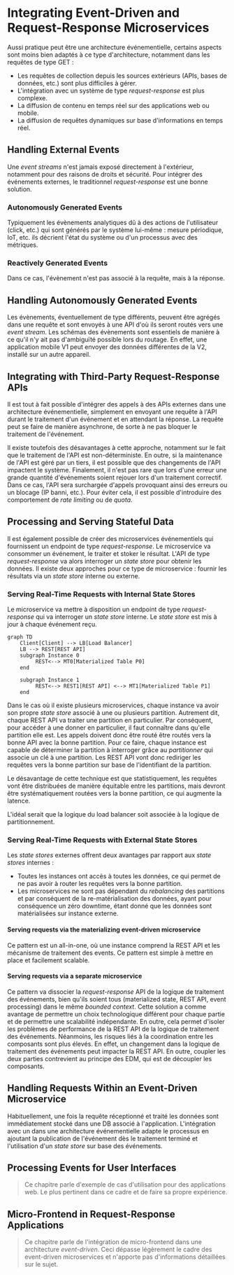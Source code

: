 # Integrating Event-Driven and Request-Response Microservices

Aussi pratique peut être une architecture événementielle, certains aspects sont moins bien adaptés à ce type d'architecture, notamment dans les requêtes de type GET : 

- Les requêtes de collection depuis les sources extérieurs (APIs, bases de données, etc.) sont plus difficiles à gérer.
- L'intégration avec un système de type _request-response_ est plus complexe.
- La diffusion de contenu en temps réel sur des applications web ou mobile.
- La diffusion de requêtes dynamiques sur base d'informations en temps réel.

## Handling External Events

Une _event streams_ n'est jamais exposé directement à l'extérieur, notamment pour des raisons de droits et sécurité. Pour intégrer des événements externes, le traditionnel _request-response_ est une bonne solution.

### Autonomously Generated Events

Typiquement les évènements analytiques dû à des actions de l'utilisateur (click, etc.) qui sont générés par le système lui-même : mesure périodique, IoT, etc. ils décrient l'état du système ou d'un processus avec des métriques.

### Reactively Generated Events

Dans ce cas, l'évènement n'est pas associé à la requête, mais à la réponse.

## Handling Autonomously Generated Events

Les évènements, éventuellement de type différents, peuvent être agrégés dans une requête et sont envoyés à une API d'où ils seront routés vers une _event stream_. Les schémas des évènements sont essentiels de manière à ce qu'il n'y ait pas d'ambiguïté possible lors du routage. En effet, une application mobile V1 peut envoyer des données différentes de la V2, installé sur un autre appareil.

## Integrating with Third-Party Request-Response APIs

Il est tout à fait possible d'intégrer des appels à des APIs externes dans une architecture événementielle, simplement en envoyant une requête à l'API durant le traitement d'un événement et en attendant la réponse. La requête peut se faire de manière asynchrone, de sorte à ne pas bloquer le traitement de l'événement.

Il existe toutefois des désavantages à cette approche, notamment sur le fait que le traitement de l'API est non-déterministe. En outre, si la maintenance de l'API est géré par un tiers, il est possible que des changements de l'API impactent le système. Finalement, il n'est pas rare que lors d'une erreur une grande quantité d'événements soient rejouer lors d'un traitement correctif. Dans ce cas, l'API sera surchargée d'appels provoquant ainsi des erreurs ou un blocage (IP banni, etc.). Pour éviter cela, il est possible d'introduire des comportement de _rate limiting_ ou de _quota_.

## Processing and Serving Stateful Data

Il est également possible de créer des microservices événementiels qui fournissent un endpoint de type _request-response_. Le microservice va consommer un événement, le traiter et stoker le résultat. L'API de type _request-response_ va alors interroger un _state store_ pour obtenir les données. Il existe deux approches pour ce type de microservice : fournir les résultats via un _state store_ interne ou externe.

### Serving Real-Time Requests with Internal State Stores

Le microservice va mettre à disposition un endpoint de type _request-response_ qui va interroger un _state store_ interne. Le _state store_ est mis à jour à chaque événement reçu.

```mermaid
graph TD
    Client[Client] --> LB[Load Balancer]
    LB --> REST[REST API]
    subgraph Instance 0
         REST<--> MT0[Materialized Table P0]
    end

    subgraph Instance 1
         REST<--> REST1[REST API] <--> MT1[Materialized Table P1]
    end
```

Dans le cas où il existe plusieurs microservices, chaque instance va avoir son propre _state store_ associé à une ou plusieurs partition. Autrement dit, chaque REST API va traiter une partition en particulier. Par conséquent, pour accéder à une donner en particulier, il faut connaître dans qu'elle partition elle est. Les appels doivent donc être routé être routés vers la bonne API avec la bonne partition. Pour ce faire, chaque instance est capable de déterminer la partition à interroger grâce au _partitionner_ qui associe un clé à une partition. Les REST API vont donc rediriger les requêtes vers la bonne partition sur base de l'identifiant de la partition.

Le désavantage de cette technique est que statistiquement, les requêtes vont être distribuées de manière équitable entre les partitions, mais devront être systématiquement routées vers la bonne partition, ce qui augmente la latence.

L'idéal serait que la logique du load balancer soit associée à la logique de partitionnement.

### Serving Real-Time Requests with External State Stores

Les _state stores_ externes offrent deux avantages par rapport aux _state stores_ internes :

- Toutes les instances ont accès à toutes les données, ce qui permet de ne pas avoir à router les requêtes vers la bonne partition.
- Les microservices ne sont pas dépendant du _rebalancing_ des partitions et par conséquent de la re-matérialisation des données, ayant pour conséquence un zéro downtime, étant donné que les données sont matérialisées sur instance externe.

#### Serving requests via the materializing event-driven microservice

Ce pattern est un all-in-one, où une instance comprend la REST API et les mécanisme de traitement des events. Ce pattern est simple à mettre en place et facilement scalable.

#### Serving requests via a separate microservice

Ce pattern va dissocier la _request-response_ API de la logique de traitement des événements, bien qu'ils soient tous (materialized state, REST API, event processing) dans le même _bounded context_. Cette solution a comme avantage de permettre un choix technologique différent pour chaque partie et de permettre une scalabilité indépendante. En outre, cela permet d'isoler les problèmes de performance de la REST API de la logique de traitement des événements. Néanmoins, les risques liés à la coordination entre les composants sont plus élevés. En effet, un changement dans la logique de traitement des événements peut impacter la REST API. En outre, coupler les deux parties contrevient au principe des EDM, qui est de découpler les composants.

## Handling Requests Within an Event-Driven Microservice

Habituellement, une fois la requête réceptionné et traité les données sont immédiatement stocké dans une DB associé à l'application. L'intégration avec un dans une architecture événementielle adapte le processus en ajoutant la publication de l'événement dès le traitement terminé et l'utilisation d'un _state store_ sur base des événements.

## Processing Events for User Interfaces

> Ce chapitre parle d'exemple de cas d'utilisation pour des applications web. Le plus pertinent dans ce cadre et de faire sa propre expérience.

## Micro-Frontend in Request-Response Applications

> Ce chapitre parle de l'intégration de micro-frontend dans une architecture _event-driven_. Ceci dépasse légèrement le cadre des event-driven microservices et n'apporte pas d'informations détaillées sur le sujet.